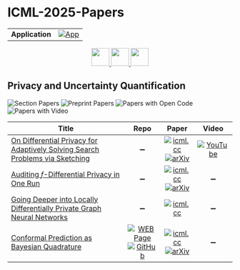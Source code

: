 # ICML-2025-Papers

<table>
    <tr>
        <td><strong>Application</strong></td>
        <td>
            <a href="https://huggingface.co/spaces/DmitryRyumin/NewEraAI-Papers" style="float:left;">
                <img src="https://img.shields.io/badge/🤗-NewEraAI--Papers-FFD21F.svg" alt="App" />
            </a>
        </td>
    </tr>
</table>

<div align="center">
    <a href="https://github.com/DmitryRyumin/ICML-2025-Papers/blob/main/sections/2025/main/positions-generative-ai-evaluation.md">
        <img src="https://cdn.jsdelivr.net/gh/DmitryRyumin/NewEraAI-Papers@main/images/left.svg" width="40" alt="" />
    </a>
    <a href="https://github.com/DmitryRyumin/ICML-2025-Papers/blob/main/README.md">
        <img src="https://cdn.jsdelivr.net/gh/DmitryRyumin/NewEraAI-Papers@main/images/home.svg" width="40" alt="" />
    </a>
    <a href="https://github.com/DmitryRyumin/ICML-2025-Papers/blob/main/sections/2025/main/applications-in-science-and-language.md">
        <img src="https://cdn.jsdelivr.net/gh/DmitryRyumin/NewEraAI-Papers@main/images/right.svg" width="40" alt="" />
    </a>
</div>

## Privacy and Uncertainty Quantification

![Section Papers](https://img.shields.io/badge/Section%20Papers-4-42BA16) ![Preprint Papers](https://img.shields.io/badge/Preprint%20Papers-3-b31b1b) ![Papers with Open Code](https://img.shields.io/badge/Papers%20with%20Open%20Code-1-1D7FBF) ![Papers with Video](https://img.shields.io/badge/Papers%20with%20Video-1-FF0000)

| **Title** | **Repo** | **Paper** | **Video** |
|-----------|:--------:|:---------:|:---------:|
| [On Differential Privacy for Adaptively Solving Search Problems via Sketching](https://icml.cc/virtual/2025/poster/44265) | :heavy_minus_sign: | [![icml.cc](https://img.shields.io/badge/html-icml.cc-2494E0.svg)](https://icml.cc/virtual/2025/poster/44265) <br /> [![arXiv](https://img.shields.io/badge/arXiv-2506.05503-b31b1b.svg)](http://arxiv.org/abs/2506.05503) | [![YouTube](https://img.shields.io/badge/YouTube-%23FF0000.svg?style=for-the-badge&logo=YouTube&logoColor=white)](https://www.youtube.com/watch?v=5U1mGEJ88JA) |
| [Auditing <em>f</em>-Differential Privacy in One Run](https://icml.cc/virtual/2025/poster/45436) | :heavy_minus_sign: | [![icml.cc](https://img.shields.io/badge/html-icml.cc-2494E0.svg)](https://icml.cc/virtual/2025/poster/45436) <br /> [![arXiv](https://img.shields.io/badge/arXiv-2410.22235-b31b1b.svg)](http://arxiv.org/abs/2410.22235) | :heavy_minus_sign: |
| [Going Deeper into Locally Differentially Private Graph Neural Networks](https://icml.cc/virtual/2025/poster/46579) | :heavy_minus_sign: | [![icml.cc](https://img.shields.io/badge/html-icml.cc-2494E0.svg)](https://icml.cc/virtual/2025/poster/46579) | :heavy_minus_sign: |
| [Conformal Prediction as Bayesian Quadrature](https://icml.cc/virtual/2025/poster/45390) | [![WEB Page](https://img.shields.io/badge/WEB-Page-159957.svg)](https://jakesnell.com/projects/conformal-as-bayes-quad/) <br /> [![GitHub](https://img.shields.io/github/stars/jakesnell/conformal-as-bayes-quad?style=flat)](https://github.com/jakesnell/conformal-as-bayes-quad) | [![icml.cc](https://img.shields.io/badge/html-icml.cc-2494E0.svg)](https://icml.cc/virtual/2025/poster/45390) <br /> [![arXiv](https://img.shields.io/badge/arXiv-2502.13228-b31b1b.svg)](http://arxiv.org/abs/2502.13228) | :heavy_minus_sign: |
